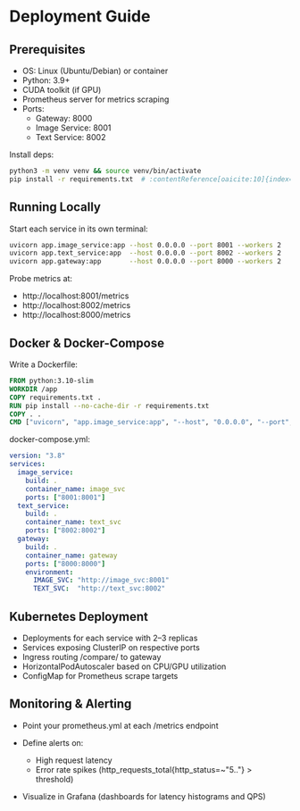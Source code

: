 # Deployment Guide

## Prerequisites

- OS: Linux (Ubuntu/Debian) or container
- Python: 3.9+
- CUDA toolkit (if GPU)
- Prometheus server for metrics scraping
- Ports:
    - Gateway: 8000
    - Image Service: 8001
    - Text Service: 8002

Install deps:

```bash
python3 -m venv venv && source venv/bin/activate
pip install -r requirements.txt  # :contentReference[oaicite:10]{index=10}
```

## Running Locally

Start each service in its own terminal:

```bash
uvicorn app.image_service:app --host 0.0.0.0 --port 8001 --workers 2
uvicorn app.text_service:app  --host 0.0.0.0 --port 8002 --workers 2
uvicorn app.gateway:app       --host 0.0.0.0 --port 8000 --workers 2
```

Probe metrics at:

- http://localhost:8001/metrics
- http://localhost:8002/metrics
- http://localhost:8000/metrics

## Docker & Docker-Compose

Write a Dockerfile: 
```Dockerfile
FROM python:3.10-slim
WORKDIR /app
COPY requirements.txt .
RUN pip install --no-cache-dir -r requirements.txt
COPY . .
CMD ["uvicorn", "app.image_service:app", "--host", "0.0.0.0", "--port", "8001"]
```
docker-compose.yml:
```yaml
version: "3.8"
services:
  image_service:
    build: .
    container_name: image_svc
    ports: ["8001:8001"]
  text_service:
    build: .
    container_name: text_svc
    ports: ["8002:8002"]
  gateway:
    build: .
    container_name: gateway
    ports: ["8000:8000"]
    environment:
      IMAGE_SVC: "http://image_svc:8001"
      TEXT_SVC:  "http://text_svc:8002"
```
## Kubernetes Deployment

- Deployments for each service with 2–3 replicas
- Services exposing ClusterIP on respective ports
- Ingress routing /compare/ to gateway
- HorizontalPodAutoscaler based on CPU/GPU utilization
- ConfigMap for Prometheus scrape targets

## Monitoring & Alerting

- Point your prometheus.yml at each /metrics endpoint

- Define alerts on:
    - High request latency
    - Error rate spikes (http_requests_total{http_status=~"5.."} > threshold)

- Visualize in Grafana (dashboards for latency histograms and QPS)

